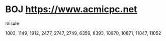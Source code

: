 # BOJ https://www.acmicpc.net
misule

1003, 1149, 1912, 2477, 2747, 2749, 6359, 8393, 10870, 10871, 11047, 11052

